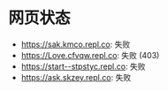 # 网页状态
- https://sak.kmco.repl.co: 失败
- https://Love.cfvqw.repl.co: 失败 (403)
- https://start--stpstyc.repl.co: 失败
- https://ask.skzey.repl.co: 失败
